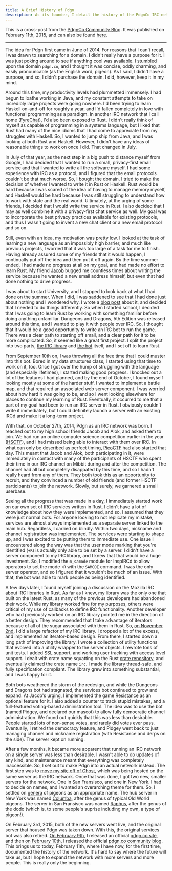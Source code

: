 ```yaml
---
title: A Brief History of Pdgn
description: As its founder, I detail the history of the PdgnCo IRC network, a self-proclaimed bastion of democratic autonomism on the web.
---
```


This is a cross-post from the [PdgnCo Community Blog](http://blog.pdgn.co). It was published on
February 11th, 2015, and can also be found 
[here](http://blog.pdgn.co/general/2015/02/11/history-of-pdgn.html).

---------

The idea for Pdgn first came in June of 2014. For reasons that I can't recall, I was drawn to
searching for a domain. I didn't really have a purpose for it. I was just poking around to see if
anything cool was available. I stumbled upon the domain `pdgn.co`, and I thought it was concise,
oddly charming, and easily pronouncable (as the English word, pigeon). As I said, I didn't have a
purpose, and so, I didn't purchase the domain. I did, however, keep it in my mind.

Around this time, my productivity levels had plummetted immensely. I had begun to loathe working in
Java, and my constant attempts to take on incredibly large projects were going nowhere. I'd been
trying to learn Haskell on-and-off for roughly a year, and I'd fallen completely in love with
functional programming as a paradigm. In another IRC network that I call home
([FyreChat](http://www.fyrechat.net)), I'd also been exposed to Rust. I didn't really think of
myself as capable of programming in a systems language, but I liked that Rust had many of the nice
idioms that I had come to appreciate from my struggles with Haskell. So, I wanted to jump ship from
Java, and I was looking at both Rust and Haskell. However, I didn't have any ideas of reasonable
things to work on once I did. That changed in July.

In July of that year, as the next step in a big push to distance myself from Google, I had decided
that I wanted to run a small, privacy-first email service and that I wanted to write all the
software myself. I had some experience with IRC as a protocol, and I figured that the email
protocols couldn't be that much worse. So, I bought the domain. I tried to make the decision of
whether I wanted to write it in Rust or Haskell. Rust would be hard because I was scared of the
idea of having to manage memory myself, and Haskell would be hard because I was still struggling to
understand how to work with state and the real world. Ultimately, at the urging of some friends, I 
decided that I would write the service in Rust. I also decided that I may as well combine it with a
privacy-first chat service as well. My goal was to incorporate the best privacy practices available
for existing protocols, and thus I wasn't going to invent a new chat client or a new email protocol
and so on.

Still, even with an idea, my motivation was pretty low. I looked at the task of learning a new
language as an impossibly high barrier, and much like previous projects, I worried that it was too
large of a task for me to finish. Having already assured some of my friends that it would happen, I
continually put off the idea and then put it off again. By the time summer ended, I had made no
progress at all on my goal, and had made no effort to learn Rust. My friend 
[Jacob](http://www.jacobedelman.com) bugged me countless times about writing the service because he
wanted a new email address himself, but even that had done nothing to drive progress. 

I was about to start University, and I stopped to look back at what I had done on the summer. When
I did, I was saddened to see that I had done just about nothing and I wondered why. I wrote a 
[blog post](http://aaronweiss.us/posts/2014-08-26-summers-gone.html) about it, and decided that I
needed to do things differently. So when I started school, I decided that I was going to learn
Rust by working with something familiar before doing anything unfamiliar. Dungeons and Dragons, 5th
Edition was released around this time, and I wanted to play it with people over IRC. So, I thought
that it would be a good opportunity to write an IRC bot to run the game. There was a clear path to
starting off small, and a clear path for it to be more complicated. So, it seemed like a great
first project. I split the project into two parts, [the IRC library](https://github.com/aatxe/irc) 
and [the bot](https://github.com/aatxe/dnd) itself, and I set off to learn Rust.

From September 10th on, I was throwing all the free time that I could muster into this bot. Bored
in my data structures class, I started using that time to work on it, too. Once I got over the hump
of struggling with the language (and especially lifetimes), I started making good progress. I
knocked out a lot of the features I had planned, and by the end of October, I found myself looking
mostly at some of the harder stuff. I wanted to implement a battle map, and that required an
associated web server component. I was worried about how hard it was going to be, and so I went
looking elsewhere for places to continue my learning of Rust. Eventually, it occurred to me that a
part of my goal had been to run an IRC server in Rust. I obviously couldn't write it immediately,
but I could definitely launch a server with an existing IRCd and make it a long-term project. 

With that, on October 27th, 2014, Pdgn as an IRC network was born. I reached out to my high school
friends Jacob and Alok, and asked them to join. We had run an online computer science competition
earlier in the year ([HSCTF](http://hsctf.com)), and I had missed being able to interact with them
over IRC. In what can only be described as perfect timing, [PicoCTF](https://picoctf.com) had also
started that day. This meant that Jacob and Alok, both participating in it, were immediately in
contact with many of the participants of HSCTF who spent their time in our IRC channel on Mibbit
during and after the competition. The channel had all but completely disappated by this time, and
so I hadn't really heard from any of them. They both took this as an opportunity to recruit, and
they convinced a number of old friends (and former HSCTF participants) to join the network. Slowly,
but surely, we garnered a small userbase.

Seeing all the progress that was made in a day, I immediately started work on our own set of IRC
services written in Rust. I didn't have a lot of knowledge about how they were implemented, and so,
I assumed that they were just normal bots. For anyone looking to not replicate my mistake, services
are almost always implemented as a separate server linked to the main hub. Regardless, I carried on
blindly. Within two days, nickname and channel registration was implemented. The services were
starting to shape up, and I was excited to be putting them to immediate use. One issue I
encountered along the way was that the user mode marking that you're identified (`+R`) is actually
only able to be set by a server. I didn't have a server component to my IRC library, and I knew
that that would be a huge investment. So, I modified the `m_samode` module for InspIRCd to allow
operators to set the mode `+R` with the `SAMODE` command. I was the only server operator, and so I
figured that it wouldn't be much of an issue. With that, the bot was able to mark people as being
identified.

A few days later, I found myself joining a discussion on the Mozilla IRC about IRC libraries in 
Rust. As far as I knew, my library was the only one that built on the latest Rust, as many of the
previous developers had abandoned their work. While my library worked fine for my purposes, others
were critical of my use of callbacks to define IRC functionality. Another developer who had 
previously worked on an IRC library pointed me in the direction of a better design. They
recommended that I take advantage of iterators because of all of the sugar associated with them in
Rust. So, 
[on November 2nd](https://github.com/aatxe/irc/tree/91aa5bcc6f5a2380bb2348274432b34d86b03ace), I 
did a large refactor of my IRC library. I dropped a lot of the excess, and implemented an
iterator-based design. From there, I started down a long path of improving the library. I wrote a
collection of utility functions that evolved into a utility wrapper to the server objects. I
rewrote tons of unit tests. I added SSL support, and working user tracking with access level
support. I dealt with crate name squatting on the Rust [crate repository](https://crates.io), and
eventually claimed the crate name `irc`. I made the library thread-safe, and fully specification
compliant. The library grew into something substantial, and I was happy for it.

Both bots weathered the storm of the redesign, and while the Dungeons and Dragons bot had 
stagnated, the services bot continued to grow and expand. At Jacob's urging, I implemented the game
[Resistance](https://en.wikipedia.org/wiki/The_Resistance_(game)) as an optional feature for it. I
also added a counter to track stupid mistakes, and a full-featured voting-based administration
tool. The idea was to use the bot (named Pidgey, and declared our mascot) to allow fully democratic
channel administration. We found out quickly that this was less than desirable. People started lots
of non-sense votes, and rarely did votes ever pass. Eventually, I retired the democracy feature,
and Pidgey went back to just managing channel and nickname registration (with Resistance and derps
on the side). The server kept on running.

After a few months, it became more apparent that running an IRC network on a single server was less
than desirable. I wasn't able to do updates of any kind, and maintenance meant that everything was
completely inaccessible. So, I set out to make Pdgn into an actual network instead. The first step
was to [move my site off of Ghost](http://aaronweiss.us/posts/2015-02-03-going-static.html), which 
was being hosted on the same server as the IRC network. Once that was done, I got two new, smaller
servers for the network. One in San Fransisco, and one in New York. I had to decide on names, and
I wanted an overarching theme for them. So, I settled on 
[genera](http://dictionary.reference.com/browse/genus) of pigeons as an appropriate name. The
hub server in New York was named [Columba](https://en.wikipedia.org/wiki/Columba_(genus)), after
the genus of typical Old World pigeons. The server in San Fransisco was named 
[Raphus](https://en.wikipedia.org/wiki/Dodo), after the genus of the dodo (which is, to some
people's suprise including my own, a type of pigeon!). 


On February 3rd, 2015, both of the new servers went live, and the original server that housed Pdgn 
was taken down. With this, the original services bot was also retired. 
[On February 9th](https://github.com/Pdgn/site/tree/fa533c0f976470211ca41f689c45001dd270ee67), I 
released an official [pdgn.co site](http://pdgn.co), and then 
[on February 10th](https://github.com/Pdgn/blog/tree/919e50226dd6e68e69ef85dda4c6ce73e72a6075), I
released the official [pdgn.co community blog](http://blog.pdgn.co). This brings us to today,
February 11th, where I have now, for the first time, documented the history of the network. It's
hard to say where the future will take us, but I hope to expand the network with more servers and
more people. This is really only the beginning.
